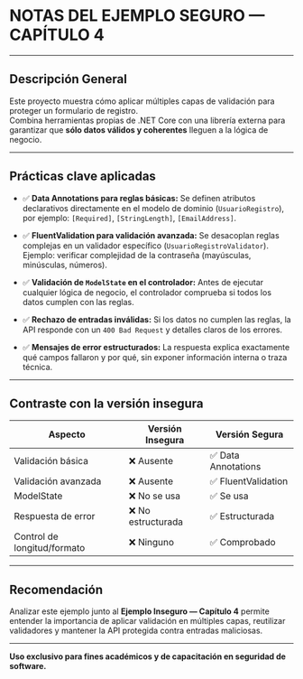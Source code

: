# NOTAS DEL EJEMPLO SEGURO — CAPÍTULO 4

---

## Descripción General

Este proyecto muestra cómo aplicar múltiples capas de validación para proteger un formulario de registro.  
Combina herramientas propias de .NET Core con una librería externa para garantizar que **sólo datos válidos y coherentes** lleguen a la lógica de negocio.

---

## Prácticas clave aplicadas

- ✅ **Data Annotations para reglas básicas:**
  Se definen atributos declarativos directamente en el modelo de dominio (`UsuarioRegistro`), por ejemplo:
  `[Required]`, `[StringLength]`, `[EmailAddress]`.

- ✅ **FluentValidation para validación avanzada:**
  Se desacoplan reglas complejas en un validador específico (`UsuarioRegistroValidator`).  
  Ejemplo: verificar complejidad de la contraseña (mayúsculas, minúsculas, números).

- ✅ **Validación de `ModelState` en el controlador:**
  Antes de ejecutar cualquier lógica de negocio, el controlador comprueba si todos los datos cumplen con las reglas.

- ✅ **Rechazo de entradas inválidas:**
  Si los datos no cumplen las reglas, la API responde con un `400 Bad Request` y detalles claros de los errores.

- ✅ **Mensajes de error estructurados:**
  La respuesta explica exactamente qué campos fallaron y por qué, sin exponer información interna o traza técnica.

---

## Contraste con la versión insegura

| Aspecto | Versión Insegura | Versión Segura |
|---------|------------------|-----------------|
| Validación básica | ❌ Ausente | ✅ Data Annotations |
| Validación avanzada | ❌ Ausente | ✅ FluentValidation |
| ModelState | ❌ No se usa | ✅ Se usa |
| Respuesta de error | ❌ No estructurada | ✅ Estructurada |
| Control de longitud/formato | ❌ Ninguno | ✅ Comprobado |

---

## Recomendación

Analizar este ejemplo junto al **Ejemplo Inseguro — Capítulo 4** permite entender la importancia de aplicar validación en múltiples capas, reutilizar validadores y mantener la API protegida contra entradas maliciosas.

---

**Uso exclusivo para fines académicos y de capacitación en seguridad de software.**